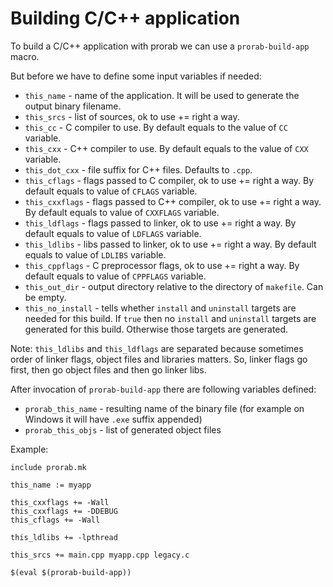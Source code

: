 # Building C/C++ application

To build a C/C++ application with prorab we can use a `prorab-build-app` macro.

But before we have to define some input variables if needed:
- `this_name` - name of the application. It will be used to generate the output binary filename.
- `this_srcs` - list of sources, ok to use += right a way.
- `this_cc` - C compiler to use. By default equals to the value of `CC` variable.
- `this_cxx` - C++ compiler to use. By default equals to the value of `CXX` variable.
- `this_dot_cxx` - file suffix for C++ files. Defaults to `.cpp`.
- `this_cflags` - flags passed to C compiler, ok to use += right a way. By default equals to value of `CFLAGS` variable.
- `this_cxxflags` - flags passed to C++ compiler, ok to use += right a way. By default equals to value of `CXXFLAGS` variable.
- `this_ldflags` - flags passed to linker, ok to use += right a way. By default equals to value of `LDFLAGS` variable.
- `this_ldlibs` - libs passed to linker, ok to use += right a way. By default equals to value of `LDLIBS` variable.
- `this_cppflags` - C preprocessor flags, ok to use += right a way. By default equals to value of `CPPFLAGS` variable.
- `this_out_dir` - output directory relative to the directory of `makefile`. Can be empty.
- `this_no_install` - tells whether `install` and `uninstall` targets are needed for this build. If `true` then no `install` and `uninstall` targets are generated for this build. Otherwise those targets are generated.

Note: `this_ldlibs` and `this_ldflags` are separated because sometimes order of linker flags, object files and libraries matters. So, linker flags go first, then go object files and then go linker libs.

After invocation of `prorab-build-app` there are following variables defined:
- `prorab_this_name` - resulting name of the binary file (for example on Windows it will have `.exe` suffix appended)
- `prorab_this_objs` - list of generated object files

Example:

```
include prorab.mk

this_name := myapp

this_cxxflags += -Wall
this_cxxflags += -DDEBUG
this_cflags += -Wall

this_ldlibs += -lpthread

this_srcs += main.cpp myapp.cpp legacy.c

$(eval $(prorab-build-app))
```
